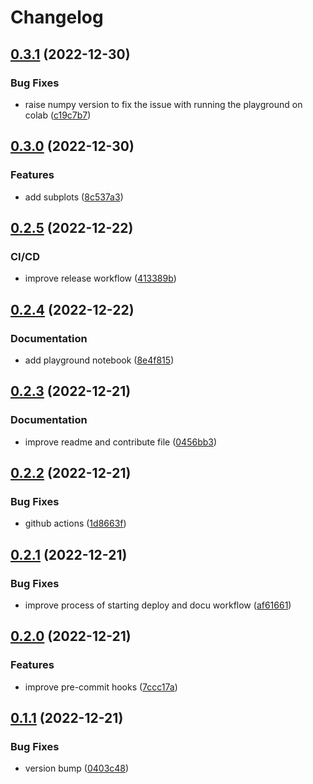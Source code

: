 # Changelog

## [0.3.1](https://github.com/invia-flights/blitzly/compare/v0.3.0...v0.3.1) (2022-12-30)


### Bug Fixes

* raise numpy version to fix the issue with running the playground on colab ([c19c7b7](https://github.com/invia-flights/blitzly/commit/c19c7b78f912479aea97a7facf80ecd468e6fe29))

## [0.3.0](https://github.com/invia-flights/blitzly/compare/v0.2.5...v0.3.0) (2022-12-30)


### Features

* add subplots ([8c537a3](https://github.com/invia-flights/blitzly/commit/8c537a318e6a02ff58f597ec5c9a9e287aac9d32))

## [0.2.5](https://github.com/invia-flights/blitzly/compare/v0.2.4...v0.2.5) (2022-12-22)


### CI/CD

* improve release workflow ([413389b](https://github.com/invia-flights/blitzly/commit/413389b1169563698c4495e31f9ee9833b9e0e24))

## [0.2.4](https://github.com/invia-flights/blitzly/compare/v0.2.3...v0.2.4) (2022-12-22)


### Documentation

* add playground notebook ([8e4f815](https://github.com/invia-flights/blitzly/commit/8e4f8151275b6ed56883e5e951cb60f457ef2de6))

## [0.2.3](https://github.com/invia-flights/blitzly/compare/v0.2.2...v0.2.3) (2022-12-21)


### Documentation

* improve readme and contribute file ([0456bb3](https://github.com/invia-flights/blitzly/commit/0456bb36c0abf6f44bc71b09126339a7af166c61))

## [0.2.2](https://github.com/invia-flights/blitzly/compare/v0.2.1...v0.2.2) (2022-12-21)


### Bug Fixes

* github actions ([1d8663f](https://github.com/invia-flights/blitzly/commit/1d8663f2b6713b4f45c4c6a0b5891529dbd83726))

## [0.2.1](https://github.com/invia-flights/blitzly/compare/v0.2.0...v0.2.1) (2022-12-21)


### Bug Fixes

* improve process of starting deploy and docu workflow ([af61661](https://github.com/invia-flights/blitzly/commit/af6166150ced7ca118519b44d730f6ea50552134))

## [0.2.0](https://github.com/invia-flights/blitzly/compare/v0.1.1...v0.2.0) (2022-12-21)


### Features

* improve pre-commit hooks ([7ccc17a](https://github.com/invia-flights/blitzly/commit/7ccc17a8ebb41f196b0e8162a111320228406fe8))

## [0.1.1](https://github.com/invia-flights/blitzly/compare/v0.1.0...v0.1.1) (2022-12-21)


### Bug Fixes

* version bump ([0403c48](https://github.com/invia-flights/blitzly/commit/0403c48af90a73742a4acd73691e14a320a44ab3))
